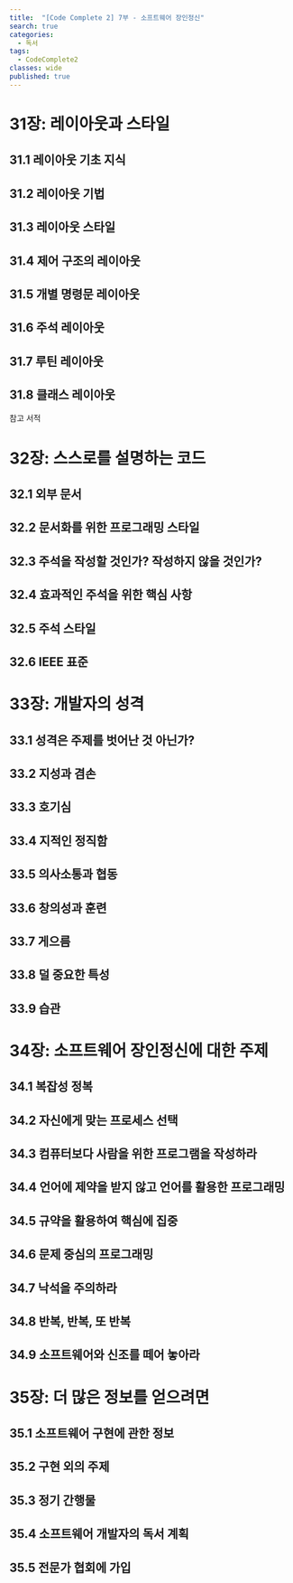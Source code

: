 ```yaml
---
title:  "[Code Complete 2] 7부 - 소프트웨어 장인정신"
search: true
categories: 
  - 독서
tags:
  - CodeComplete2
classes: wide
published: true
---
```


# 31장: 레이아웃과 스타일
## 31.1 레이아웃 기초 지식
## 31.2 레이아웃 기법
## 31.3 레이아웃 스타일
## 31.4 제어 구조의 레이아웃
## 31.5 개별 명령문 레이아웃
## 31.6 주석 레이아웃
## 31.7 루틴 레이아웃
## 31.8 클래스 레이아웃
참고 서적

# 32장: 스스로를 설명하는 코드
## 32.1 외부 문서
## 32.2 문서화를 위한 프로그래밍 스타일
## 32.3 주석을 작성할 것인가? 작성하지 않을 것인가?
## 32.4 효과적인 주석을 위한 핵심 사항
## 32.5 주석 스타일
## 32.6 IEEE 표준

# 33장: 개발자의 성격
## 33.1 성격은 주제를 벗어난 것 아닌가?
## 33.2 지성과 겸손
## 33.3 호기심
## 33.4 지적인 정직함
## 33.5 의사소통과 협동
## 33.6 창의성과 훈련
## 33.7 게으름
## 33.8 덜 중요한 특성
## 33.9 습관

# 34장: 소프트웨어 장인정신에 대한 주제
## 34.1 복잡성 정복
## 34.2 자신에게 맞는 프로세스 선택
## 34.3 컴퓨터보다 사람을 위한 프로그램을 작성하라
## 34.4 언어에 제약을 받지 않고 언어를 활용한 프로그래밍
## 34.5 규약을 활용하여 핵심에 집중
## 34.6 문제 중심의 프로그래밍
## 34.7 낙석을 주의하라
## 34.8 반복, 반복, 또 반복
## 34.9 소프트웨어와 신조를 떼어 놓아라

# 35장: 더 많은 정보를 얻으려면
## 35.1 소프트웨어 구현에 관한 정보
## 35.2 구현 외의 주제
## 35.3 정기 간행물
## 35.4 소프트웨어 개발자의 독서 계획
## 35.5 전문가 협회에 가입